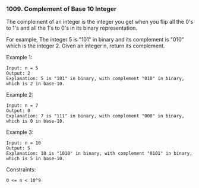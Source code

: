### 1009. Complement of Base 10 Integer

The complement of an integer is the integer you get when you flip all the 0's to 1's and all the 1's to 0's in its binary representation.

For example, The integer 5 is "101" in binary and its complement is "010" which is the integer 2.
Given an integer n, return its complement.



Example 1:

    Input: n = 5
    Output: 2
    Explanation: 5 is "101" in binary, with complement "010" in binary, which is 2 in base-10.
Example 2:

    Input: n = 7
    Output: 0
    Explanation: 7 is "111" in binary, with complement "000" in binary, which is 0 in base-10.
Example 3:

    Input: n = 10
    Output: 5
    Explanation: 10 is "1010" in binary, with complement "0101" in binary, which is 5 in base-10.


Constraints:

    0 <= n < 10^9
